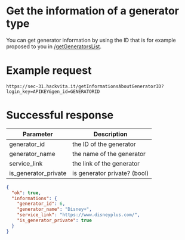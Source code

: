 # Get the information of a generator type

You can get generator information by using the ID that is for example proposed to you in [/getGeneratorsList](getGeneratorsList).

# Example request

`https://sec-31.hackvita.it/getInformationsAboutGeneratorID?login_key=APIKEY&gen_id=GENERATORID`

# Successful response

Parameter | Description
--------- | -----------
generator_id | the ID of the generator
generator_name | the name of the generator
service_link | the link of the generator
is_generator_private | is generator private? (bool)

```json
{
  "ok": true,
  "informations": {
    "generator_id": 6,
    "generator_name": "Disney+",
    "service_link": "https://www.disneyplus.com/",
    "is_generator_private": true
  }
}
```
